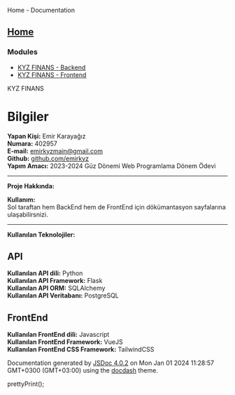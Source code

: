 Home - Documentation

[Home](index.html)
------------------

### Modules

*   [KYZ FINANS - Backend](./FinansBackend/docs/_build/html/index.html)
*   [KYZ FINANS - Frontend](./finansfrontend/docs/index.html)

KYZ FINANS

Bilgiler
========

**Yapan Kişi:** Emir Karayağız  
**Numara:** 402957  
**E-mail:** emirkyzmain@gmail.com  
**Github:** [github.com/emirkyz](https://github.com/emirkyz)  
**Yapım Amacı:** 2023-2024 Güz Dönemi Web Programlama Dönem Ödevi

* * *

**Proje Hakkında:**

**Kullanım:**  
Sol taraftan hem BackEnd hem de FrontEnd için dökümantasyon sayfalarına ulaşabilirsnizi.

* * *

**Kullanılan Teknolojiler:**

API
---

**Kullanılan API dili:** Python  
**Kullanılan API Framework:** Flask  
**Kullanılan API ORM:** SQLAlchemy  
**Kullanılan API Veritabanı:** PostgreSQL

FrontEnd
--------

**Kullanılan FrontEnd dili:** Javascript  
**Kullanılan FrontEnd Framework:** VueJS  
**Kullanılan FrontEnd CSS Framework:** TailwindCSS



Documentation generated by [JSDoc 4.0.2](https://github.com/jsdoc3/jsdoc) on Mon Jan 01 2024 11:28:57 GMT+0300 (GMT+03:00) using the [docdash](https://github.com/clenemt/docdash) theme.

prettyPrint();
